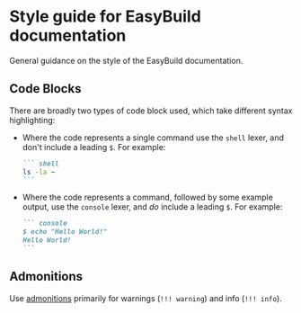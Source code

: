 # Style guide for EasyBuild documentation

General guidance on the style of the EasyBuild documentation.

## Code Blocks

There are broadly two types of code block used, which take different syntax highlighting:

* Where the code represents a single command use the `shell` lexer, and don't include a leading `$`.
  For example:

    ```` markdown
    ``` shell
    ls -la ~
    ```
    ````

* Where the code represents a command, followed by some example output, use the `console` lexer, and *do* include a leading `$`.
  For example:

    ```` markdown
    ``` console
    $ echo "Hello World!"
    Hello World!
    ```
    ````

## Admonitions

Use [admonitions](https://squidfunk.github.io/mkdocs-material/reference/admonitions/) primarily for warnings (`!!! warning`) and info (`!!! info`).
